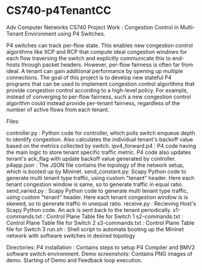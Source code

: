 # CS740-p4TenantCC
Adv Computer Networks CS740 Project Work : Congestion Control in Multi-Tenant Environment using P4 Switches.

P4 switches can track per-flow state.  This enables new congestion control algorithms like XCP and RCP that compute ideal congestion windows for each flow traversing the switch and explicitly communicate this to end-hosts through packet headers.  However, per-flow fairness is often far from ideal. A tenant can gain additional performance by opening up multiple connections.  The goal of this project is to develop new stateful P4 programs that can be used to implement congestion control algorithms that provide congestion control according to a high-level policy.  For example, instead of converging to per-flow fairness, such a new congestion control algorithm could instead provide per-tenant fairness, regardless of the number of active flows from each tenant.

Files:

controller.py   : Python code for controller, which polls switch enqueue depth to identify congestion.
				  Also calculates the individual tenant's backoff value based on the metrics collected by switch.
ipv4_forward.p4 : P4 code having the main logic to store tenant specific traffic metric.
				  P4 code also updates tenant's ack_flag with update backoff value generated by controller.
p4app.json	    : The JSON file contains the topology of the network setup, which is booted up by Mininet.
send_constant.py: Scapy Python code to generate multi tenant type traffic, using custom "tenant" header.
				  Here each tenant congestion window is same, so to generate traffic in equal ratio.
send_varied.py  : Scapy Python code to generate multi tenant type traffic, using custom "tenant" header.
				  Here each tenant congestion window is is skewed, so to generate traffic in unequal ratio.
receive.py      : Recieving Host's Scapy Python code. An ack is sent back to the tenant periodically.
s1-commands.txt	: Control Plane Table file for Switch 1
s2-commands.txt	: Control Plane Table file for Switch 2
s3-commands.txt	: Control Plane Table file for Switch 3
run.sh	        : Shell script to automate booting up the Mininet network with software switches in desired topology

Directories:
P4 installation : Contains steps to setup P4 Compiler and BMV2 software switch environment.
Demo screenshots: Contains PNG images of demo. Starting of Demo and Feedback loop execution.